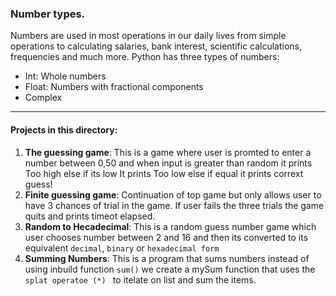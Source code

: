 ###		Number types.
Numbers are used  in most operations in our daily lives from simple operations to calculating salaries, bank interest, scientific calculations, frequencies and much more.
Python has three types of numbers:
- Int: Whole numbers
- Float: Numbers with fractional components
- Complex
***
#### Projects in this directory:
1. **The guessing game**:
		This is a game where user is promted to enter a number between 0,50 and when input is greater than random it prints Too high else if its low It prints Too low else if equal it prints corrext guess!
2. **Finite guessing game**:
	Continuation of top game but only allows user to have 3 chances of trial in the game. If user fails the three trials the game quits and prints timeot elapsed.
3. **Random to Hecadecimal**:
	This is a random guess number game which user chooses number between 2 and 16 and then its converted to its equivalent `decimal`, `binary` or `hexadecimal form`
4. **Summing Numbers**:
		This is a program that sums numbers instead of using inbuild function `sum()` we create a mySum function that uses the `splat operatoe (*) ` to itelate on list and sum the items.


